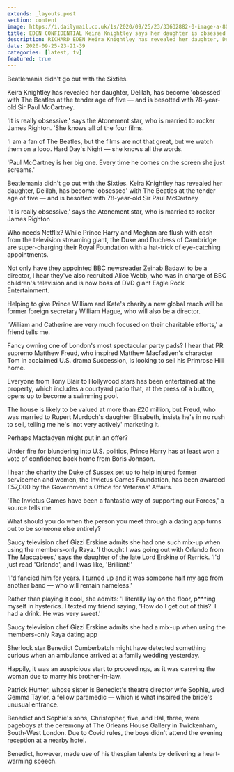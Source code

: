 ```yaml
---
extends: _layouts.post
section: content
image: https://i.dailymail.co.uk/1s/2020/09/25/23/33632882-0-image-a-80_1601071969256.jpg 
title: EDEN CONFIDENTIAL Keira Knightley says her daughter is obsessed with The Beatles  
description: RICHARD EDEN Keira Knightley has revealed her daughter, Delilah, has become obsessed with The Beatles at the tender age of five - and is besotted with 78-year-old Sir Paul McCartney. 
date: 2020-09-25-23-21-39 
categories: [latest, tv] 
featured: true 
--- 
```

Beatlemania didn't go out with the Sixties.

Keira Knightley has revealed her daughter, Delilah, has become 'obsessed' with The Beatles at the tender age of five — and is besotted with 78-year-old Sir Paul McCartney.

'It is really obsessive,' says the Atonement star, who is married to rocker James Righton. 'She knows all of the four films.

'I am a fan of The Beatles, but the films are not that great, but we watch them on a loop. Hard Day's Night — she knows all the words.

'Paul McCartney is her big one. Every time he comes on the screen she just screams.'

Beatlemania didn't go out with the Sixties. Keira Knightley has revealed her daughter, Delilah, has become 'obsessed' with The Beatles at the tender age of five — and is besotted with 78-year-old Sir Paul McCartney

'It is really obsessive,' says the Atonement star, who is married to rocker James Righton

Who needs Netflix? While Prince Harry and Meghan are flush with cash from the television streaming giant, the Duke and Duchess of Cambridge are super-charging their Royal Foundation with a hat-trick of eye-catching appointments.

Not only have they appointed BBC newsreader Zeinab Badawi to be a director, I hear they've also recruited Alice Webb, who was in charge of BBC children's television and is now boss of DVD giant Eagle Rock Entertainment. 

Helping to give Prince William and Kate's charity a new global reach will be former foreign secretary William Hague, who will also be a director.

'William and Catherine are very much focused on their charitable efforts,' a friend tells me.

Fancy owning one of London's most spectacular party pads? I hear that PR supremo Matthew Freud, who inspired Matthew Macfadyen's character Tom in acclaimed U.S. drama Succession, is looking to sell his Primrose Hill home. 

Everyone from Tony Blair to Hollywood stars has been entertained at the property, which includes a courtyard patio that, at the press of a button, opens up to become a swimming pool.

The house is likely to be valued at more than £20 million, but Freud, who was married to Rupert Murdoch's daughter Elisabeth, insists he's in no rush to sell, telling me he's 'not very actively' marketing it. 

Perhaps Macfadyen might put in an offer?

Under fire for blundering into U.S. politics, Prince Harry has at least won a vote of confidence back home from Boris Johnson. 

I hear the charity the Duke of Sussex set up to help injured former servicemen and women, the Invictus Games Foundation, has been awarded £57,000 by the Government's Office for Veterans' Affairs. 

'The Invictus Games have been a fantastic way of supporting our Forces,' a source tells me.

What should you do when the person you meet through a dating app turns out to be someone else entirely?

Saucy television chef Gizzi Erskine admits she had one such mix-up when using the members-only Raya. 'I thought I was going out with Orlando from The Maccabees,' says the daughter of the late Lord Erskine of Rerrick. 'I'd just read 'Orlando', and I was like, 'Brilliant!'

'I'd fancied him for years. I turned up and it was someone half my age from another band — who will remain nameless.'

Rather than playing it cool, she admits: 'I literally lay on the floor, p***ing myself in hysterics. I texted my friend saying, 'How do I get out of this?' I had a drink. He was very sweet.'

Saucy television chef Gizzi Erskine admits she had a mix-up when using the members-only Raya dating app 

Sherlock star Benedict Cumberbatch might have detected something curious when an ambulance arrived at a family wedding yesterday.

Happily, it was an auspicious start to proceedings, as it was carrying the woman due to marry his brother-in-law.

Patrick Hunter, whose sister is Benedict's theatre director wife Sophie, wed Gemma Taylor, a fellow paramedic — which is what inspired the bride's unusual entrance.

Benedict and Sophie's sons, Christopher, five, and Hal, three, were pageboys at the ceremony at The Orleans House Gallery in Twickenham, South-West London. Due to Covid rules, the boys didn't attend the evening reception at a nearby hotel.

Benedict, however, made use of his thespian talents by delivering a heart-warming speech. 

